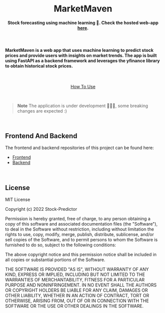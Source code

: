 <h1 align="center">
  <br>
  MarketMaven
  <br>
</h1>

<h4 align="center"> Stock forecasting using machine learning 🤖. 
Check the hosted web-app <a href="https://marketmavenai.web.app/" target="_blank">here</a>.</h4>

<br>

<h4 align='left'>
MarketMaven is a web app that uses machine learning to predict stock prices and provide users with insights on market trends. The app is built using FastAPI as a backend framework and leverages the yfinance library to obtain historical stock prices.
</h4>

<br>

<div align='center'>

[How To Use](https://user-images.githubusercontent.com/31251655/233290451-bd59967e-f521-41d5-82c7-544ead4becc4.webm)

</div>

<br>

> **Note**
> The application is under development 👨🏻‍💻, some breaking changes are expected :) 

<br>

## Frontend And Backend

The frontend and backend repositories of this project can be found here: 

- [Frontend](https://github.com/jayantdahiya/MarketMaven-FE)
- [Backend](https://github.com/jayantdahiya/MarketMaven-BE)

<br>

## License

MIT License

Copyright (c) 2022 Stock-Predictor

Permission is hereby granted, free of charge, to any person obtaining a copy
of this software and associated documentation files (the "Software"), to deal
in the Software without restriction, including without limitation the rights
to use, copy, modify, merge, publish, distribute, sublicense, and/or sell
copies of the Software, and to permit persons to whom the Software is
furnished to do so, subject to the following conditions:

The above copyright notice and this permission notice shall be included in all
copies or substantial portions of the Software.

THE SOFTWARE IS PROVIDED "AS IS", WITHOUT WARRANTY OF ANY KIND, EXPRESS OR
IMPLIED, INCLUDING BUT NOT LIMITED TO THE WARRANTIES OF MERCHANTABILITY,
FITNESS FOR A PARTICULAR PURPOSE AND NONINFRINGEMENT. IN NO EVENT SHALL THE
AUTHORS OR COPYRIGHT HOLDERS BE LIABLE FOR ANY CLAIM, DAMAGES OR OTHER
LIABILITY, WHETHER IN AN ACTION OF CONTRACT, TORT OR OTHERWISE, ARISING FROM,
OUT OF OR IN CONNECTION WITH THE SOFTWARE OR THE USE OR OTHER DEALINGS IN THE
SOFTWARE.





